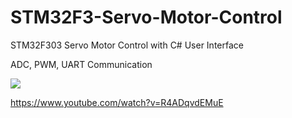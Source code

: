 # STM32F3-Servo-Motor-Control
STM32F303 Servo Motor Control with C# User Interface

ADC, PWM, UART Communication

![](http://yasincetin.net/wp-content/uploads/2016/10/ServoUI.png)

https://www.youtube.com/watch?v=R4ADqvdEMuE
